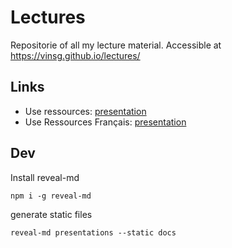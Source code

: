 # Lectures

Repositorie of all my lecture material.
Accessible at https://vinsg.github.io/lectures/

## Links
- Use ressources: [presentation](https://vinsg.github.io/lectures/use-resources/slides.md#/)
- Use Ressources Français: [presentation](https://vinsg.github.io/lectures/use-resources-fr/slides.md#/)

## Dev
Install reveal-md
```
npm i -g reveal-md
```

generate static files
```
reveal-md presentations --static docs
```